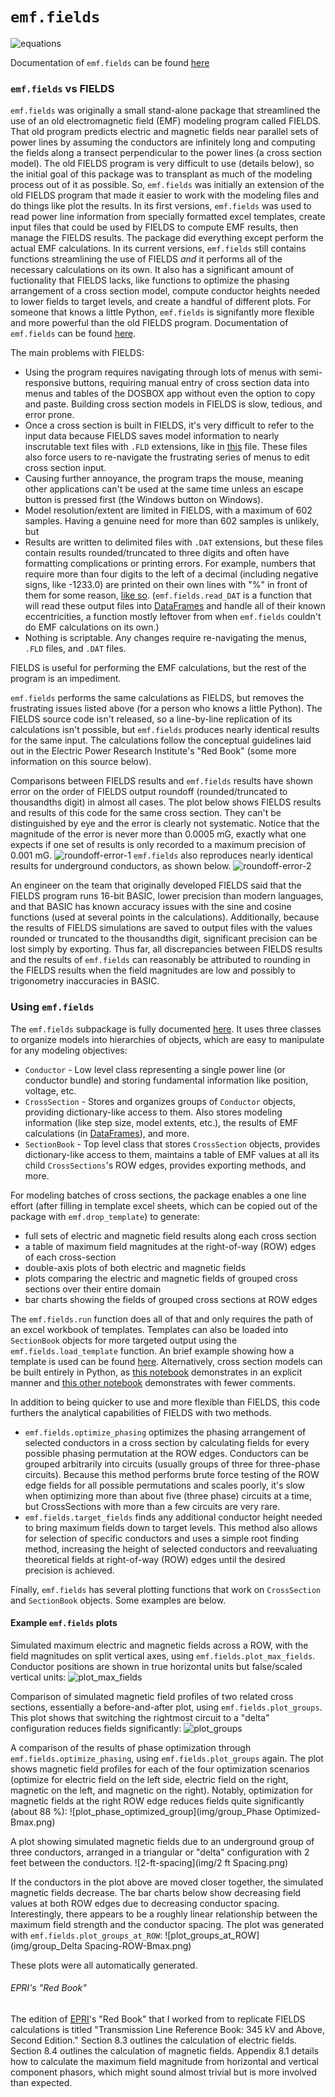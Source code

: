 # `emf.fields`

![equations](img/both-equations.png)

Documentation of `emf.fields` can be found [here](http://mbaum1122.github.io/emf/emf.fields.html)

### `emf.fields` vs FIELDS

`emf.fields` was originally a small stand-alone package that streamlined the use of an old electromagnetic field (EMF) modeling program called FIELDS. That old program predicts electric and magnetic fields near parallel sets of power lines by assuming the conductors are infinitely long and computing the fields along a transect perpendicular to the power lines (a cross section model). The old FIELDS program is very difficult to use (details below), so the initial goal of this package was to transplant as much of the modeling process out of it as possible. So, `emf.fields` was initially an extension of the old FIELDS program that made it easier to work with the modeling files and do things like plot the results. In its first versions, `emf.fields` was used to read power line information from specially formatted excel templates, create input files that could be used by FIELDS to compute EMF results, then manage the FIELDS results. The package did everything except perform the actual EMF calculations. In its current versions, `emf.fields` still contains functions streamlining the use of FIELDS *and* it performs all of the necessary calculations on its own. It also has a significant amount of fuctionality that FIELDS lacks, like functions to optimize the phasing arrangement of a cross section model, compute conductor heights needed to lower fields to target levels, and create a handful of different plots. For someone that knows a little Python, `emf.fields` is signifantly more flexible and more powerful than the old FIELDS program. Documentation of `emf.fields` can be found [here](http://mbaum1122.github.io/emf/emf.fields.html).

The main problems with FIELDS:
* Using the program requires navigating through lots of menus with semi-responsive buttons, requiring manual entry of cross section data into menus and tables of the DOSBOX app without even the option to copy and paste. Building cross section models in FIELDS is slow, tedious, and error prone.
* Once a cross section is built in FIELDS, it's very difficult to refer to the input data because FIELDS saves model information to nearly inscrutable text files with `.FLD` extensions, like in [this](http://mbaum1122.github.io/emf/other/32P.FLD) file. These files also force users to re-navigate the frustrating series of menus to edit cross section input.
* Causing further annoyance, the program traps the mouse, meaning other applications can't be used at the same time unless an escape button is pressed first (the Windows button on Windows).
* Model resolution/extent are limited in FIELDS, with a maximum of 602 samples. Having a genuine need for more than 602 samples is unlikely, but 
* Results are written to delimited files with `.DAT` extensions, but these files contain results rounded/truncated to three digits and often have formatting complications or printing errors. For example, numbers that require more than four digits to the left of a decimal (including negative signs, like -1233.0) are printed on their own lines with "%" in front of them for some reason, [like so](other/32P.DAT). (`emf.fields.read_DAT` is a function that will read these output files into [DataFrames](http://pandas.pydata.org/pandas-docs/stable/generated/pandas.DataFrame.html) and handle all of their known eccentricities, a function mostly leftover from when `emf.fields` couldn't do EMF calculations on its own.)
* Nothing is scriptable. Any changes require re-navigating the menus, `.FLD` files, and `.DAT` files.

FIELDS is useful for performing the EMF calculations, but the rest of the program is an impediment.

`emf.fields` performs the same calculations as FIELDS, but removes the frustrating issues listed above (for a person who knows a little Python). The FIELDS source code isn't released, so a line-by-line replication of its calculations isn't possible, but `emf.fields` produces nearly identical results for the same input. The calculations follow the conceptual guidelines laid out in the Electric Power Research Institute's "Red Book" (some more information on this source below).

Comparisons between FIELDS results and `emf.fields` results have shown error on the order of FIELDS output roundoff (rounded/truncated to thousandths digit) in almost all cases. The plot below shows FIELDS results and results of this code for the same cross section. They can't be distinguished by eye and the error is clearly not systematic. Notice that the magnitude of the error is never more than 0.0005 mG, exactly what one expects if one set of results is only recorded to a maximum precision of 0.001 mG.
![roundoff-error-1](img/raise1-DAT_comparison_Bmax.png)
`emf.fields` also reproduces nearly identical results for underground conductors, as shown below.
![roundoff-error-2](img/und_only-DAT_comparison_Bmax.png)

An engineer on the team that originally developed FIELDS said that the FIELDS program runs 16-bit BASIC, lower precision than modern languages, and that BASIC has known accuracy issues with the sine and cosine functions (used at several points in the calculations). Additionally, because the results of FIELDS simulations are saved to output files with the values rounded or truncated to the thousandths digit, significant precision can be lost simply by exporting. Thus far, all discrepancies between FIELDS results and the results of `emf.fields` can reasonably be attributed to rounding in the FIELDS results when the field magnitudes are low and possibly to trigonometry inaccuracies in BASIC.

### Using `emf.fields`

The `emf.fields` subpackage is fully documented [here](http://mbaum1122.github.io/emf/emf.fields.html). It uses three classes to organize models into hierarchies of objects, which are easy to manipulate for any modeling objectives:
* `Conductor` - Low level class representing a single power line (or conductor bundle) and storing fundamental information like position, voltage, etc.
* `CrossSection` - Stores and organizes groups of `Conductor` objects, providing dictionary-like access to them. Also stores modeling information (like step size, model extents, etc.), the results of EMF calculations (in [DataFrames](http://pandas.pydata.org/pandas-docs/stable/generated/pandas.DataFrame.html)), and more.
* `SectionBook` - Top level class that stores `CrossSection` objects, provides dictionary-like access to them, maintains a table of EMF values at all its child `CrossSections`'s ROW edges, provides exporting methods, and more.

For modeling batches of cross sections, the package enables a one line effort (after filling in template excel sheets, which can be copied out of the package with `emf.drop_template`) to generate:
* full sets of electric and magnetic field results along each cross section
* a table of maximum field magnitudes at the right-of-way (ROW) edges of each cross-section
* double-axis plots of both electric and magnetic fields
* plots comparing the electric and magnetic fields of grouped cross sections over their entire domain
* bar charts showing the fields of grouped cross sections at ROW edges

The `emf.fields.run` function does all of that and only requires the path of an excel workbook of templates. Templates can also be loaded into `SectionBook` objects for more targeted output using the `emf.fields.load_template` function. An brief example showing how a template is used can be found [here](https://github.com/mbaum1122/emf/blob/master/docs/notebooks/fields/using-a-template.ipynb). Alternatively, cross section models can be built entirely in Python, as [this notebook](https://github.com/mbaum1122/emf/blob/master/docs/notebooks/fields/fields-workflow-from-scratch.ipynb) demonstrates in an explicit manner and [this other notebook](https://github.com/mbaum1122/emf/blob/master/docs/notebooks/fields/underground-line-optimization.ipynb) demonstrates with fewer comments.

In addition to being quicker to use and more flexible than FIELDS, this code furthers the analytical capabilities of FIELDS with two methods.
* `emf.fields.optimize_phasing` optimizes the phasing arrangement of selected conductors in a cross section by calculating fields for every possible phasing permutation at the ROW edges. Conductors can be grouped arbitrarily into circuits (usually groups of three for three-phase circuits). Because this method performs brute force testing of the ROW edge fields for all possible permutations and scales poorly, it's slow when optimizing more than about five (three phase) circuits at a time, but CrossSections with more than a few circuits are very rare.
* `emf.fields.target_fields` finds any additional conductor height needed to bring maximum fields down to target levels. This method also allows for selection of specific conductors and uses a simple root finding method, increasing the height of selected conductors and reevaluating theoretical fields at right-of-way (ROW) edges until the desired precision is achieved.

Finally, `emf.fields` has several plotting functions that work on `CrossSection` and `SectionBook` objects. Some examples are below.

#### Example `emf.fields` plots

Simulated maximum electric and magnetic fields across a ROW, with the field magnitudes on split vertical axes, using `emf.fields.plot_max_fields`. Conductor positions are shown in true horizontal units but false/scaled vertical units:
![plot_max_fields](img/und_P.png)

Comparison of simulated magnetic field profiles of two related cross sections, essentially a before-and-after plot, using `emf.fields.plot_groups`. This plot shows that switching the rightmost circuit to a "delta" configuration reduces fields significantly:
![plot_groups](img/group_hl-Bmax.png)

A comparison of the results of phase optimization through `emf.fields.optimize_phasing`, using `emf.fields.plot_groups` again. The plot shows magnetic field profiles for each of the four optimization scenarios (optimize for electric field on the left side, electric field on the right, magnetic on the left, and magnetic on the right). Notably, optimization for magnetic fields at the right ROW edge reduces fields quite significantly (about 88 %):
![plot_phase_optimized_group](img/group_Phase Optimized-Bmax.png)

A plot showing simulated magnetic fields due to an underground group of three conductors, arranged in a triangular or "delta" configuration with 2 feet between the conductors.
![2-ft-spacing](img/2 ft Spacing.png)

If the conductors in the plot above are moved closer together, the simulated magnetic fields decrease. The bar charts below show decreasing field values at both ROW edges due to decreasing conductor spacing. Interestingly, there appears to be a roughly linear relationship between the maximum field strength and the conductor spacing. The plot was generated with `emf.fields.plot_groups_at_ROW`:
![plot_groups_at_ROW](img/group_Delta Spacing-ROW-Bmax.png)

These plots were all automatically generated.

###### EPRI's "Red Book"

The edition of [EPRI](http://www.epri.com)'s "Red Book" that I worked from to replicate FIELDS calculations is titled "Transmission Line Reference Book: 345 kV and Above, Second Edition." Section 8.3 outlines the calculation of electric fields. Section 8.4 outlines the calculation of magnetic fields. Appendix 8.1 details how to calculate the maximum field magnitude from horizontal and vertical component phasors, which might sound almost trivial but is more involved than expected.

